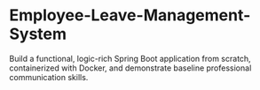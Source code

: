 # Employee-Leave-Management-System
 Build a functional, logic-rich Spring Boot application from scratch, containerized  with Docker, and demonstrate baseline professional communication skills.
